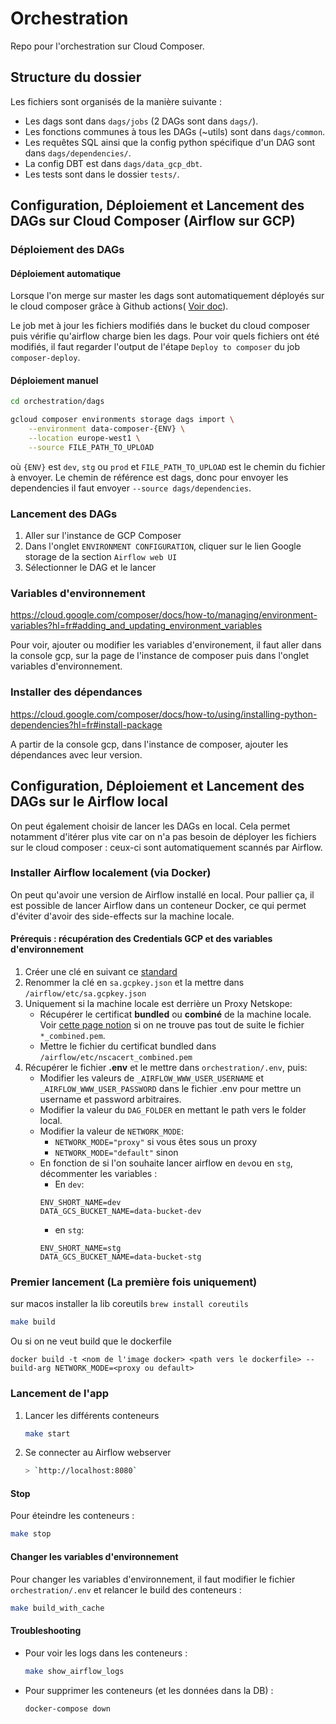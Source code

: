 # Orchestration

Repo pour l'orchestration sur Cloud Composer.

## Structure du dossier

Les fichiers sont organisés de la manière suivante :

- Les dags sont dans `dags/jobs` (2 DAGs sont dans `dags/`).
- Les fonctions communes à tous les DAGs (~utils) sont dans `dags/common`.
- Les requêtes SQL ainsi que la config python spécifique d'un DAG sont dans `dags/dependencies/`.
- La config DBT est dans `dags/data_gcp_dbt`.
- Les tests sont dans le dossier `tests/`.

## Configuration, Déploiement et Lancement des DAGs sur Cloud Composer (Airflow sur GCP)

### Déploiement des DAGs

#### Déploiement automatique

Lorsque l'on merge sur master les dags sont automatiquement déployés sur le cloud composer grâce à Github actions( [Voir doc](../README.md#cd)).

Le job met à jour les fichiers modifiés dans le bucket du cloud composer puis vérifie qu'airflow charge bien les dags. Pour voir quels fichiers ont été modifiés, il faut regarder l'output de l'étape `Deploy to composer` du job `composer-deploy`.

#### Déploiement manuel

```bash
cd orchestration/dags

gcloud composer environments storage dags import \
    --environment data-composer-{ENV} \
    --location europe-west1 \
    --source FILE_PATH_TO_UPLOAD
```

où `{ENV}` est `dev`, `stg` ou `prod` et `FILE_PATH_TO_UPLOAD` est le chemin du fichier à envoyer. Le chemin de référence est dags, donc pour envoyer les dependencies il faut envoyer `--source dags/dependencies`.

### Lancement des DAGs

1. Aller sur l'instance de GCP Composer
2. Dans l'onglet `ENVIRONMENT CONFIGURATION`, cliquer sur le lien Google storage de la section `Airflow web UI`
3. Sélectionner le DAG et le lancer

### Variables d'environnement

<https://cloud.google.com/composer/docs/how-to/managing/environment-variables?hl=fr#adding_and_updating_environment_variables>

Pour voir, ajouter ou modifier les variables d'environement, il faut aller dans la console gcp, sur la page de l'instance de composer puis dans l'onglet variables d'environnement.

### Installer des dépendances

<https://cloud.google.com/composer/docs/how-to/using/installing-python-dependencies?hl=fr#install-package>

A partir de la console gcp, dans l'instance de composer, ajouter les dépendances avec leur version.

## Configuration, Déploiement et Lancement des DAGs sur le Airflow local

On peut également choisir de lancer les DAGs en local. Cela permet notamment d'itérer plus vite car on n'a pas besoin de déployer les fichiers sur le cloud composer : ceux-ci sont automatiquement scannés par Airflow.

### Installer Airflow localement (via Docker)

On peut qu'avoir une version de Airflow installé en local. Pour pallier ça, il est possible de lancer Airflow dans un conteneur Docker, ce qui permet d'éviter d'avoir des side-effects sur la machine locale.

#### Prérequis : récupération des Credentials GCP et des variables d'environnement

1. Créer une clé en suivant ce [standard](https://www.notion.so/passcultureapp/R-cuperer-une-clef-SA-pour-Airflow-en-Local-ea66a948a6e644628bafd05e8f0c69ef)
2. Renommer la clé en `sa.gcpkey.json` et la mettre dans `/airflow/etc/sa.gcpkey.json`
3. Uniquement si la machine locale est derrière un Proxy Netskope:
    - Récupérer le certificat **bundled** ou **combiné** de la machine locale. Voir [cette page notion](https://www.notion.so/passcultureapp/Proxyfication-des-outils-du-pass-d1f0da09eafb4158904e9197bbe7c1d4?pvs=4#10cad4e0ff98805ba61efcea26075d65) si on ne trouve pas tout de suite le fichier `*_combined.pem`.
    - Mettre le fichier du certificat bundled dans `/airflow/etc/nscacert_combined.pem `
4. Récupérer le fichier **.env** et le mettre dans `orchestration/.env`, puis:
   - Modifier les valeurs de `_AIRFLOW_WWW_USER_USERNAME` et `_AIRFLOW_WWW_USER_PASSWORD` dans le fichier .env pour mettre un username et password arbitraires.
   - Modifier la valeur du `DAG_FOLDER` en mettant le path vers le folder local.
   - Modifier la valeur de `NETWORK_MODE`:
        - `NETWORK_MODE="proxy"`  si vous êtes sous un proxy
        - `NETWORK_MODE="default"`  sinon
    - En fonction de si l'on souhaite lancer airflow en `dev`ou en `stg`, décommenter les variables :
        - En `dev`:
        ```
        ENV_SHORT_NAME=dev
        DATA_GCS_BUCKET_NAME=data-bucket-dev
        ```
        - en `stg`:
        ```
        ENV_SHORT_NAME=stg
        DATA_GCS_BUCKET_NAME=data-bucket-stg
        ```

### Premier lancement (La première fois uniquement)
sur macos installer la lib coreutils `brew install coreutils`

```sh
make build
```
Ou si on ne veut build que le dockerfile
```
docker build -t <nom de l'image docker> <path vers le dockerfile> --build-arg NETWORK_MODE=<proxy ou default>
```

### Lancement de l'app

1. Lancer les différents conteneurs

    ```sh
    make start
    ```

2. Se connecter au Airflow webserver

    ```sh
    > `http://localhost:8080`
    ```

#### Stop

Pour éteindre les conteneurs :

```sh
make stop
```

#### Changer les variables d'environnement

Pour changer les variables d'environnement, il faut modifier le fichier `orchestration/.env` et relancer le build des conteneurs :

```sh
make build_with_cache
```

#### Troubleshooting

- Pour voir les logs dans les conteneurs :

    ```sh
    make show_airflow_logs
    ```

- Pour supprimer les conteneurs (et les données dans la DB) :

    ```sh
    docker-compose down
    ```
